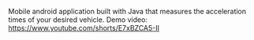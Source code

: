 Mobile android application built with Java that measures the acceleration times of your desired vehicle.
Demo video: https://www.youtube.com/shorts/E7xBZCA5-II
